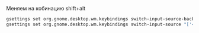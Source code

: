 Меняем на кобинацию shift+alt
```bash
gsettings set org.gnome.desktop.wm.keybindings switch-input-source-backward "['<Alt>Shift_L']"
gsettings set org.gnome.desktop.wm.keybindings switch-input-source "['<Shift>Alt_L']"
```